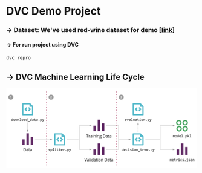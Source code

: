 # DVC Demo Project  
### -> Dataset: We've used red-wine dataset for demo [[link](https://www.kaggle.com/datasets/uciml/red-wine-quality-cortez-et-al-2009)]

#### -> For run project using DVC
```bash
dvc repro
```

## -> DVC Machine Learning Life Cycle
![Test Image 1](readme_resources/ml-pipeline-1.png)

